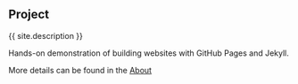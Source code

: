 ## Project

{{ site.description }}

Hands-on demonstration of building websites with GitHub Pages and Jekyll.

More details can be found in the [About](about)
